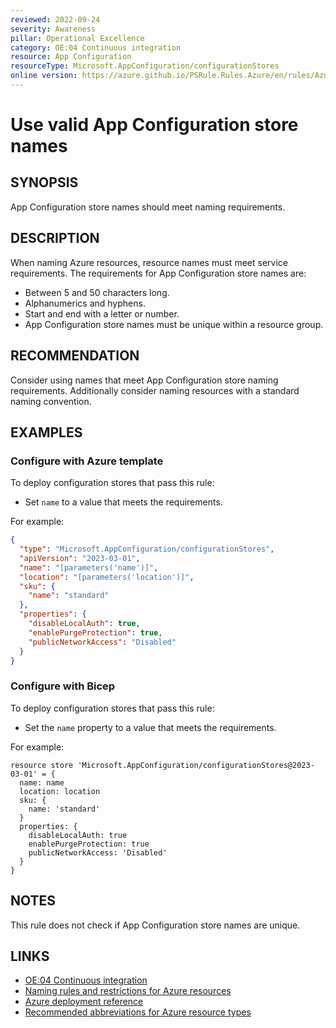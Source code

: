 ```yaml
---
reviewed: 2022-09-24
severity: Awareness
pillar: Operational Excellence
category: OE:04 Continuous integration
resource: App Configuration
resourceType: Microsoft.AppConfiguration/configurationStores
online version: https://azure.github.io/PSRule.Rules.Azure/en/rules/Azure.AppConfig.Name/
---
```


# Use valid App Configuration store names

## SYNOPSIS

App Configuration store names should meet naming requirements.

## DESCRIPTION

When naming Azure resources, resource names must meet service requirements.
The requirements for App Configuration store names are:

- Between 5 and 50 characters long.
- Alphanumerics and hyphens.
- Start and end with a letter or number.
- App Configuration store names must be unique within a resource group.

## RECOMMENDATION

Consider using names that meet App Configuration store naming requirements.
Additionally consider naming resources with a standard naming convention.

## EXAMPLES

### Configure with Azure template

To deploy configuration stores that pass this rule:

- Set `name` to a value that meets the requirements.

For example:

```json
{
  "type": "Microsoft.AppConfiguration/configurationStores",
  "apiVersion": "2023-03-01",
  "name": "[parameters('name')]",
  "location": "[parameters('location')]",
  "sku": {
    "name": "standard"
  },
  "properties": {
    "disableLocalAuth": true,
    "enablePurgeProtection": true,
    "publicNetworkAccess": "Disabled"
  }
}
```

### Configure with Bicep

To deploy configuration stores that pass this rule:

- Set the `name` property to a value that meets the requirements.

For example:

```bicep
resource store 'Microsoft.AppConfiguration/configurationStores@2023-03-01' = {
  name: name
  location: location
  sku: {
    name: 'standard'
  }
  properties: {
    disableLocalAuth: true
    enablePurgeProtection: true
    publicNetworkAccess: 'Disabled'
  }
}
```

<!-- external:avm avm/res/app-configuration/configuration-store name -->

## NOTES

This rule does not check if App Configuration store names are unique.

## LINKS

- [OE:04 Continuous integration](https://learn.microsoft.com/azure/well-architected/operational-excellence/release-engineering-continuous-integration)
- [Naming rules and restrictions for Azure resources](https://learn.microsoft.com/azure/azure-resource-manager/management/resource-name-rules#microsoftappconfiguration)
- [Azure deployment reference](https://learn.microsoft.com/azure/templates/microsoft.appconfiguration/configurationstores)
- [Recommended abbreviations for Azure resource types](https://learn.microsoft.com/azure/cloud-adoption-framework/ready/azure-best-practices/resource-abbreviations)
